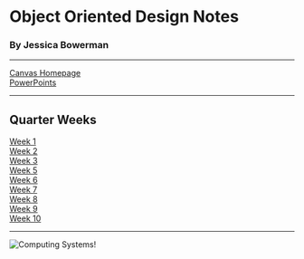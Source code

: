 # Object Oriented Design Notes
### By Jessica Bowerman
---

[Canvas Homepage](https://seattleu.instructure.com/courses/1605219) <br>
[PowerPoints](https://seattleu.instructure.com/courses/1605219/files/folder/PPT?)


---

## Quarter Weeks
[Week 1](w1.md) <br>
[Week 2](w2.md) <br>
[Week 3](w3.md) <br>
[Week 5](w5.md) <br>
[Week 6](w6.md) <br>
[Week 7](w7.md) <br>
[Week 8](w8.md) <br>
[Week 9](w9.md) <br>
[Week 10](w10.md) <br>

---

![Computing Systems!](https://koenig-media.raywenderlich.com/uploads/2017/05/ObjectOrientedProgramming-feature.png)

